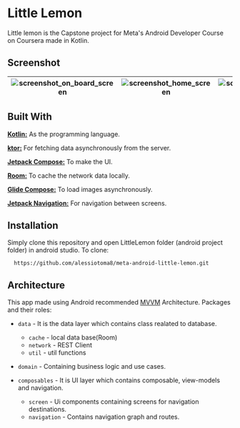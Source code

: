 # Little Lemon

Little lemon is the Capstone project for Meta's Android Developer Course on Coursera made in Kotlin.

## Screenshot

| ![screenshot_on_board_screen](https://github.com/sDevPrem/little-lemon/assets/130966261/57f535ef-e378-42a5-b98b-b8bc51605f25) | ![screenshot_home_screen](https://github.com/sDevPrem/little-lemon/assets/130966261/4ce16a10-c0a4-43bb-b3f9-e8dc084bb154) | ![screenshot_profile_screen](https://github.com/sDevPrem/little-lemon/assets/130966261/21355e52-3b5c-4f49-a043-c6e56f94bff6) |
|-------------------------------------------------------------------------------------------------------------------------------|---------------------------------------------------------------------------------------------------------------------------|------------------------------------------------------------------------------------------------------------------------------|

## Built With

**[Kotlin:](https://kotlinlang.org/)** As the programming language.

**[ktor:](https://ktor.io/)** For fetching data asynchronously from the server.

**[Jetpack Compose:](https://developer.android.com/jetpack/compose/documentation)** To make the UI.

**[Room:](https://developer.android.com/training/data-storage/room)** To cache the network data locally.

**[Glide Compose:](https://bumptech.github.io/glide/int/compose.html)** To load images asynchronously.

**[Jetpack Navigation:](https://developer.android.com/jetpack/compose/navigation)** For navigation between screens.

## Installation

Simply clone this repository and open LittleLemon folder (android project folder) in android studio. To clone:

```
  https://github.com/alessiotoma8/meta-android-little-lemon.git
```

## Architecture

This app made using Android recommended [MVVM]("https://developer.android.com/topic/architecture") Architecture. Packages and their roles:

* `data` - It is the data layer which contains class realated to database.
  * `cache` - local data base(Room)
  * `network` - REST Client
  * `util` - util functions

* `domain` - Containing business logic and use cases.

* `composables` - It is UI layer which contains composable, view-models and navigation.
  * `screen` -  Ui components containing screens for navigation destinations.
  * `navigation` - Contains navigation graph and routes.

